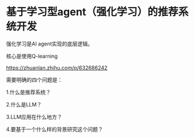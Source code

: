 # 基于学习型agent（强化学习）的推荐系统开发
强化学习是AI agent实现的底层逻辑。

核心是使用Q-learning

https://zhuanlan.zhihu.com/p/632686242

需要明确的四个问题是：

1.什么是推荐系统？

2.什么是LLM？

3.LLM应用在什么地方？

4.要基于一个什么样的背景研究这个问题？
